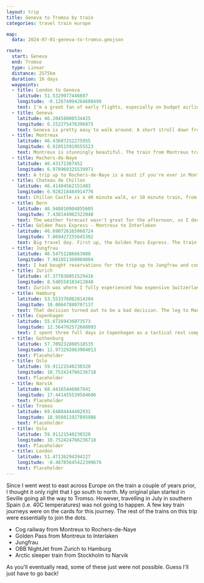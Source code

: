 ```yaml
---
layout: trip
title: Geneva to Tromso by train
categories: travel train europe

map:
  data: 2024-07-01-geneva-to-tromso.geojson

route:
  start: Geneva
  end: Tromso
  type: Linear
  distance: 2575km
  duration: 16 days
  waypoints:
  - title: London to Geneva
    latitude: 51.5329977446607
    longitude: -0.12674994264680498
    text: I'm a great fan of early flights, especially on budget airlines. There are fewer chances of delays and drunk stag/hen parties. This time, was a 6:45am flight from London Gatwick airport and arrived into Geneva at 9:10am (local time). Speedy. The train into Geneva proper is easy and only one stop from the airport.
  - title: Geneva
    latitude: 46.20458800534425
    longitude: 6.152275476396875
    text: Geneva is pretty easy to walk around. A short stroll down from the train station gets you to the lake. Across the bridge and you'll be in the English Garden, which is an excellent place to relax and get your bearings. A pilgrimage to the mighty Swiss watch boutiques is a must; conveniently they are all on one street. Visiting the Saint-Pierre cathedral is also recommended.
  - title: Montreux
    latitude: 46.43607252275955
    longitude: 6.910515919555523
    text: Montreux is stunningly beautiful. The train from Montreux travels along the lake side. After Lausanne you're peering over the water; sit on the right side for great views. The path beside the lake has well-pruned flowers and a few spots to take a dip in Lake Geneva. The supermarket in the shopping centre is a convenient place to gather some supplies.
  - title: Rochers-de-Naye
    latitude: 46.43171367452
    longitude: 6.978960325539971
    text: A trip up to Rochers-de-Naye is a must if you're ever in Montreux. It is just a short journey on the cog railway; expect steep inclines and sheer cliff edges. Once at the top, the views are incredible. There is a large chance of clouds, but the ticket office will check and let you know when you buy tickets. There is a cafe, restaurant and toilets available. The alpine garden is a short walk away. The path does get a little scary but it is generally ok. If time allows, the 5 hour hike back down to Montreux will be great. Something I'll try next time.
  - title: Chateau de Chillon
    latitude: 46.41404562151403
    longitude: 6.928218484914776
    text: Chillon Castle is a 40 minute walk, or 10 minute train, from Montreux. There is lots to see and easy to navigate by following the provided leaflet. As with anywhere in Switzerland, the surrounding scenery is sublime.
  - title: Bern
    latitude: 46.948810904855605
    longitude: 7.438144962322048
    text: The weather forecast wasn't great for the afternoon, so I decided to spend the rest of the day on the train. Bern was a few hours away via Lausanne. At some point, the default language switched from French to German, which was a little confusing but fun nonetheless. Bern is a great place to visit, with lots of museums and streets to explore. It was also certainly a place that brought back my fear of heights! After a few hours, I headed back to Montreux while it rained very heavily.
  - title: Golden Pass Express - Montreux to Interlaken
    latitude: 46.690726165060724
    longitude: 7.869427255645302
    text: Big travel day. First up, the Golden Pass Express. The train itself has massive panoramic windows. The seats were very big and the First Class carriage was relatively quiet all throughout the journey. We reach Interlaken a four hours later - a popular location indeed for tourists.
  - title: Jungfrau
    latitude: 46.54751286663088
    longitude: 7.981851360004084
    text: I had bought reservations for the trip up to Jungfrau and connection times were tight. Once I alighted the Golden Pass Express, it was a quick hop to the next platform for the train up to Grindelwald. From there, a 20 minute cable car ride to Eigergletscher. Then the train through the mountains to Jungfraujoch. An incredible experience, where temperatures went from 30C in Interlaken to -7C on the glaciers of Jungfrau. Though very very busy even on a weekday, it was well worth the journey.
  - title: Zurich
    latitude: 47.377838051529416
    longitude: 8.540558183412848
    text: Zurich was where I fully experienced how expensive Switzerland can be. It is a lovely city to walk around, with plenty of spaces to relax, but eating anywhere here will drain the wallet to no end. I was due to take a night train to Hamburg, but since I had thoroughly explored the city ahead of schedule, I decided to take an earlier train in the hopes of getting to Copenhagen in the morning instead of in the afternoon.
  - title: Hamburg
    latitude: 53.553376082814204
    longitude: 10.00647880707137
    text: That decision turned out to be a bad decision. The leg to Mannheim was fine. Pretty quickly the train filled up. By the time we had to change trains at 11pm, it became apparent that the entire train was filled with football fans and was going the same way. Since the next train was jammed, it was standing room only until 1am when they all alighted at Dusseldorf. I managed a couple of hours shut eye (always bring an eye mask) and awoke just before Breman when I realised the train was no longer going to Hamburg. We all had to change onto a Metronom train at 4am. Luckily we were on time, and I managed to just catch my onward train to Copenhagen with a few seconds to spare.
  - title: Copenhagen
    latitude: 55.67269436073573
    longitude: 12.564702572688093
    text: I spent three full days in Copenhagen as a tactical rest compared to the adventurous time in Switzerland, and enjoyed every minute of it. The weather was lovely and there was a large selection of design and art museums. Tivoli was great fun and highly recommended. The cafes and hot dog stands were awesome, and I ate the best cardamom croissant from Hart bakery. I'm still thinking about it to this day.
  - title: Gothenburg
    latitude: 57.709232880518535
    longitude: 11.973292063904013
    text: Placeholder
  - title: Oslo
    latitude: 59.91121540230328
    longitude: 10.752424766236718
    text: Placeholder
  - title: Narvik
    latitude: 68.44165446867841
    longitude: 17.441455539584606
    text: Placeholder
  - title: Tromso
    latitude: 69.64884444402931
    longitude: 18.956011927895986
    text: Placeholder
  - title: Oslo
    latitude: 59.91121540230328
    longitude: 10.752424766236718
    text: Placeholder
  - title: London
    latitude: 51.47136294394127
    longitude: -0.48785645422399676
    text: Placeholder
---
```


Since I went west to east across Europe on the train a couple of years prior, I thought it only right that I go south to north. My original plan started in Seville going all the way to Tromso. However, travelling in July in southern Spain (i.e. 40C temperatures) was not going to happen. A few key train journeys were on the cards for this journey. The rest of the trains on this trip were essentially to join the dots.

* Cog railway from Montreux to Rochers-de-Naye
* Golden Pass from Montreux to Interlaken
* Jungfrau
* OBB NightJet from Zurich to Hamburg
* Arctic sleeper train from Stockholm to Narvik

As you'll eventually read, some of these just were not possible. Guess I'll just have to go back!
